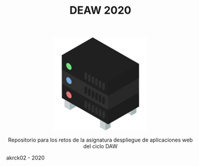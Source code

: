 <!DOCTYPE html>
<html lang="en">
<head>
    <meta charset="UTF-8">
    <meta name="viewport" content="width=device-width, initial-scale=1.0">
    <link rel="stylesheet" href="md.css">
</head>
<body>
    <header>
        <h1>DEAW 2020</h1>
    </header>
    <div align="center">
        <img width="250px" src="logo.png"/>
        <p>Repositorio para los retos de la asignatura despliegue de aplicaciones web del ciclo DAW</p>
    </div>    
    <footer>
        akrck02 - 2020
    </footer>
</body>
</html>
